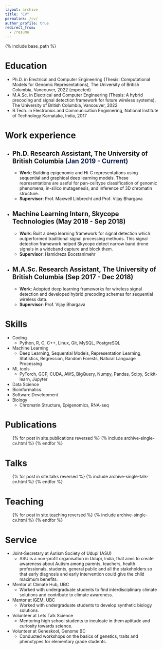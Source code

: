```yaml
---
layout: archive
title: "CV"
permalink: /cv/
author_profile: true
redirect_from:
  - /resume
---
```


{% include base_path %}

Education
======
* Ph.D. in Electrical and Computer Engineering (Thesis: Computational Models for Genomic Representations), The University of British Columbia, Vancouver, 2022 (expected)
* M.A.Sc. in Electrical and Computer Engineering (Thesis: A hybrid precoding and signal detection framework for future wireless systems), The University of British Columbia, Vancouver, 2022
* B.Tech. in Electronics and Communication Enginnering, National Institute of Technology Karnataka, India, 2017 

Work experience
======
* ## Ph.D. Research Assistant, The University of British Columbia <span style="color:#10214E">(Jan 2019 - Current) </span>
  * **Work**: Building epigenomic and Hi-C representations using sequential and graphical deep learning
    models. These representations are useful for pan-celltype classification of genomic
    phenomena, in-silico mutagenesis, and inference of 3D chromatin structure.
  * **Supervisor**: Prof. Maxwell Libbrecht and Prof. Vijay Bhargava

* ## Machine Learning Intern, Skycope Technologies (May 2018 - Sep 2018)
  * **Work**: Built a deep learning framework for signal detection which outperformed traditional signal
    processing methods. This signal detection framework helped Skycope detect narrow
    band drone signals in a wideband capture and block them.
  * **Supervisor**: Hamidreza Boostanimehr

* ## M.A.Sc. Research Assistant, The University of British Columbia (Sep 2017 - Dec 2018)
  * **Work**: Adopted deep learning frameworks for wireless signal detection and developed hybrid
    precoding schemes for sequential wireless data.
  * **Supervisor**: Prof. Vijay Bhargava

  
Skills
======
* Coding 
  * Python, R, C, C++, Linux, Git, MySQL, PostgreSQL
* Machine Learning 
  * Deep Learning, Sequential Models, Representation Learning, Statistics, Regression, Random Forests, Natural Language Processing
* ML tools 
  * PyTorch, GCP, CUDA, AWS, BigQuery, Numpy, Pandas, Scipy, Scikit-learn, Jupyter
* Data Science 
* Bioinformatics
* Software Development 
* Biology 
  * Chromatin Structure, Epigenomics, RNA-seq


Publications
======
  <ul>{% for post in site.publications reversed %}
    {% include archive-single-cv.html %}
  {% endfor %}</ul>
  
Talks
======
  <ul>{% for post in site.talks reversed %}
    {% include archive-single-talk-cv.html %}
  {% endfor %}</ul>
  
Teaching
======
  <ul>{% for post in site.teaching reversed %}
    {% include archive-single-cv.html %}
  {% endfor %}</ul>
  
Service 
======
* Joint-Secretary at Autism Society of Udupi (ASU)
  * ASU is a non-profit organisation in Udupi, India, that aims to create awareness about Autism among parents, teachers, health professionals, students, general public and all the stakeholders so that early diagnosis and early intervention could give the child maximum benefits. 
* Mentor at Climate Hub, UBC
  * Worked with undergraduate students to find interdisciplinary climate solutions and contribute to climate awareness.
* Mentor at iGEM, UBC
  * Worked with undergraduate students to develop synthetic biology solutions.
* Volunteer at Lets Talk Science
  * Mentoring high school students to inculcate in them aptitude and curiosity towards science.
* Volunteer at Geneskool, Genome BC
  * Conducted workshops on the basics of genetics, traits and phenotypes for elementary grade students.
